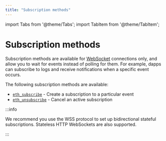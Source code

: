 ```yaml
---
title: "Subscription methods"
---
```


import Tabs from '@theme/Tabs';
import TabItem from '@theme/TabItem';

# Subscription methods

Subscription methods are available for [WebSocket](../../../../learn/websockets.md) connections only, and allow you to wait for events instead of polling for them. For example, dapps can subscribe to logs and receive notifications when a specific event occurs.

The following subscription methods are available:

- [`eth_subscribe`](./eth_subscribe.mdx) - Create a subscription to a particular event
- [`eth_unsubscribe`](./eth_unsubscribe.mdx) - Cancel an active subscription

:::info

We recommend you use the WSS protocol to set up bidirectional stateful subscriptions. Stateless HTTP WebSockets are also
supported.

:::

